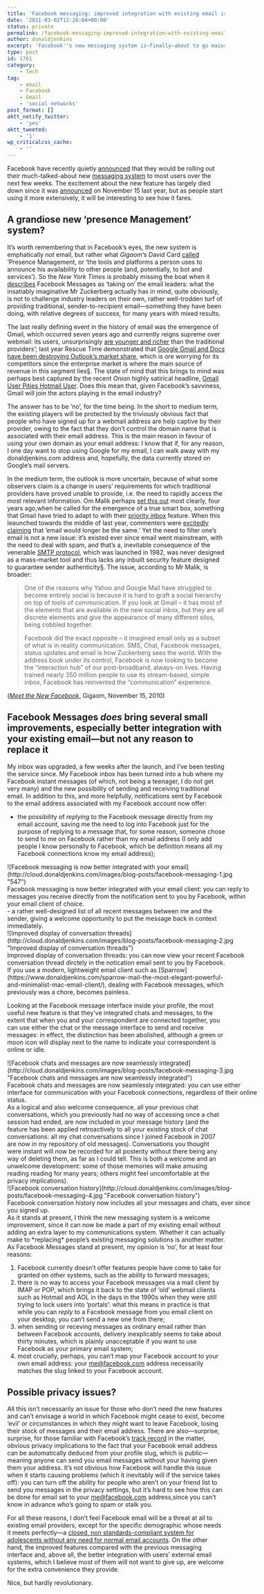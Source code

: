 ```yaml
---
title: 'Facebook messaging: improved integration with existing email is welcome, but it will not replace it'
date: '2011-03-02T12:20:04+00:00'
status: private
permalink: /facebook-messaging-improved-integration-with-existing-email-is-welcome-but-it-will-not-replace-it
author: donaldjenkins
excerpt: 'Facebook''s new messaging system is—finally—about to go mainstream. Will it threaten existing email providers by offering a revolutionary ''presence management'' system? In reality, it so far leads to the reverse: better integration with your existing email. But it offers some genuinely useful new features, especially unlimited conversation threads for both messages and chats. Privacy concerns, bugs, and lack of flexibility, however, mean it is unlikely to become mainstream in its current form.'
type: post
id: 1761
category:
    - Tech
tag:
    - email
    - Facebook
    - Gmail
    - 'social networks'
post_format: []
aktt_notify_twitter:
    - 'yes'
aktt_tweeted:
    - '1'
wp_criticalcss_cache:
    - ''
---
```

Facebook have recently quietly [announced](http://blog.facebook.com/blog.php?post=452288242130) that they would be rolling out their much-talked-about new [messaging system](http://gigaom.com/2010/11/15/facebook-launches-all-in-one-social-inbox/) to most users over the next few weeks. The excitement about the new feature has largely died down since it was [announced](http://www.nytimes.com/2010/11/16/technology/16facebook.html) on November 15 last year, but as people start using it more extensively, it will be interesting to see how it fares.

A grandiose new ‘presence Management’ system?
---------------------------------------------

It’s worth remembering that in Facebook’s eyes, the new system is emphatically *not* email, but rather what *Gigaom*‘s David Card [called](http://gigaom.com/2010/11/22/what-facebook-messages-is-really-after/) ‘Presence Management, or ‘the tools and platforms a person uses to announce his availability to other people (and, potentially, to bot and services’). So the *New York Times* is probably missing the boat when it [describes](http://www.nytimes.com/2010/11/16/technology/16facebook.html) Facebook Messages as ‘taking on’ the email leaders: what the insatiably imaginative Mr Zuckerberg actually has in mind, quite obviously, is not to challenge industry leaders on their own, rather well-trodden turf of providing traditional, sender-to-recipient email—something they have been doing, with relative degrees of success, for many years with mixed results.

The last really defining event in the history of email was the emergence of Gmail, which occurred seven years ago and currently reigns supreme over webmail: its users, unsurprisingly [are younger and richer](http://www.bizreport.com/2007/05/gmail_users_are_younger_richer_than_yahoo.html) than the traditional providers’; last year Rescue Time demonstrated that [Google Gmail and Docs have been destroying Outlook’s market share](http://downloadsquad.switched.com/2010/06/18/figures-show-google-gmail-and-docs-destroying-outlooks-market-s/), which is ore worrying for its competitors since the enterprise market is where the main source of revenue in this segment lies[§](#bfn-footnotes-140). The state of mind that this brings to mind was perhaps best captured by the recent *Onion* highly satirical headline, [Gmail User Pities Hotmail User](http://www.theonion.com/articles/gmail-user-pities-hotmail-user,4876/). Does this mean that, given Facebook’s savviness, Gmail will join the actors playing in the email industry?

The answer has to be ‘no’, for the time being. In the short to medium term, the existing players will be protected by the triviously obvious fact that people who have signed up for a webmail address are help captive by their provider, owing to the fact that they don’t control the domain name that is associated with their email address. This is the main reason in favour of using your own domain as your email address: I know that if, for any reason, I one day want to stop using Google for my email, I can walk away with my donaldjenkins.com address and, hopefully, the data currently stored on Google’s mail servers.

In the medium term, the outlook is more uncertain, because of what some observers claim is a change in users’ requirements for which traditional providers have proved unable to provide, i.e. the need to rapidly access the most relevant information. Om Malik perhaps [set this out](http://money.cnn.com/magazines/business2/business2_archive/2007/07/01/100117059/index.htm?postversion=2007070213) most clearly, four years ago,when he called for the emergence of a true smart box, something that Gmail have tried to adapt to with their [priority inbox](http://mail.google.com/mail/help/priority-inbox.html) feature. When this leaunched towards the middle of last year, commenters were [excitedly claiming](http://mashable.com/2010/08/30/gmail-priority-inbox/) that ’email would longer be the same.’ Yet the need to filter one’s email is not a new issue: it’s existed ever since email went mainstream, with the need to deal with spam, and that’s a, inevitable consequence of the venerable [SMTP protocol](http://en.wikipedia.org/wiki/Simple_Mail_Transfer_Protocol), which was launched in 1982, was never designed as a mass-market tool and thus lacks any inbuilt security feature designed to guarantee sender authenticity[§](#bfn-footnotes-140). The issue, according to Mr Malik, is broader:

> One of the reasons why Yahoo and Google Mail have struggled to become entirely social is because it is hard to graft a social hierarchy on top of tools of communication. If you look at Gmail – it has most of the elements that are available in the new social inbox, but they are all discrete elements and give the appearance of many different silos, being cobbled together.
> 
> Facebook did the exact opposite – it imagined email only as a subset of what is in reality communication. SMS, Chat, Facebook messages, status updates and email is how Zuckerberg sees the world. With the address book under its control, Facebook is now looking to become the “interaction hub” of our post-broadband, always-on lives. Having trained nearly 350 million people to use its stream-based, simple inbox, Facebook has reinvented the “communication” experience.

(*[Meet the New Facebook](http://gigaom.com/2010/11/15/meet-the-new-new-facebook/)*, Gigaom, November 15, 2010)

Facebook Messages *does* bring several small improvements, especially better integration with your existing email—but not any reason to replace it
--------------------------------------------------------------------------------------------------------------------------------------------------

My inbox was upgraded, a few weeks after the launch, and I’ve been testing the service since. My Facebook inbox has been turned into a hub where my Facebook instant messages (of which, not being a teenager, I do not get very many) and the new possibility of sending and receiving traditional email. In addition to this, and more helpfully, notifications sent by Facebook to the email address associated with my Facebook account now offer:

- the possibility of *replying* to the Facebook message directly from my email account, saving me the need to log into Facebook just for the purpose of replying to a message that, for some reason, someone chose to send to me on Facebook rather than my email address (I only add people I know personally to Facebook, which be definition means all my Facebook connections know my email address);

<div class="image-container" style="width: 560px"><div class="centered">![Facebook messaging is now better integrated with your email](http://cloud.donaldjenkins.com/images/blog-posts/facebook-messaging-1.jpg "547")</div>Facebook messaging is now better integrated with your email client: you can reply to messages you receive directly from the notification sent to you by Facebook, within your email client of choice.

</div>- a rather well-designed list of all recent messages between me and the sender, giving a welcome opportunity to put the message back in context immediately.

<div class="image-container" style="width: 580px"><div class="centered">![Improved display of conversation threads](http://cloud.donaldjenkins.com/images/blog-posts/facebook-messaging-2.jpg "Improved display of conversation threads")</div>Improved display of conversation threads: you can now view your recent Facebook conversation thread dirctely in the notication email sent to you by Facebook.

</div>If you use a modern, lightweight email client such as [Sparrow](https://www.donaldjenkins.com/sparrow-mail-the-most-elegant-powerful-and-minimalist-mac-email-client/), dealing with Facebook messages, which previously was a chore, becomes painless.

Looking at the Facebook message interface inside your profile, the most useful new feature is that they’ve integrated chats and messages, to the extent that when you and your correspondent are connected together, you can use either the chat or the message interface to send and receive messages: in effect, the distinction has been abolished, although a green or moon icon will display next to the name to indicate your correspondent is online or idle.

<div class="image-container" style="width: 580px"><div class="centered">![Facebook chats and messages are now seamlessly integrated](http://cloud.donaldjenkins.com/images/blog-posts/facebook-messaging-3.jpg "Facebook chats and messages are now seamlessly integrated")</div>Facebook chats and messages are now seamlessly integrated: you can use either interface for communication with your Facebook connections, regardless of their online status.

</div>As a logical and also welcome consequence, all your previous chat conversations, which you previously had no way of accessing once a chat session had ended, are now included in your message history (and the feature has been applied retroactively to all your existing stock of chat conversations: all my chat conversations since I joined Facebook in 2007 are now in my repository of old messages). Conversations you thought were instant will now be recorded for all posterity without there being any way of deleting them, as far as I could tell. This is both a welcome and an unwelcome development: some of those memories will make amusing reading reading for many years; others might feel uncomfortable at the privacy implications).

<div class="image-container" style="width: 572px"><div class="centered">![Facebook conversation history](http://cloud.donaldjenkins.com/images/blog-posts/facebook-messaging-4.jpg "Facebook conversation history")</div>Facebook conversation history now includes all your messages and chats, ever since you signed up.

</div>As it stands at present, I think the new messaging system is a welcome improvement, since it can now be made a part of my existing email without adding an extra layer to my communications system. Whether it can actually make to *replacing* people’s existing messaging solutions is another matter. As Facebook Messages stand at present, my opinion is ‘no’, for at least four reasons:

1. Facebook currently doesn’t offer features people have come to take for granted on other systems, such as the ability to forward messages;
2. there is no way to access your Facebook messages via a mail client by IMAP or POP, which brings it back to the state of ‘old’ webmail clients such as Hotmail and AOL in the days in the 1990s when they were still trying to lock users into ‘portals’: what this means in practice is that while you can *reply* to a Facebook message from you email client on your desktop, you can’t send a new one from there;
3. when sending or receving messages as ordinary email rather than between Facebook accounts, delivery inexplicably seems to take about thirty minutes, which is plainly unacceptable if you want to use Facebook as your primary email system;
4. most crucially, perhaps, you can’t map your Facebook account to your own email address: your me@facebook.com address necessarily matches the slug linked to your Facebook account.

Possible privacy issues?
------------------------

All this isn’t necessarily an issue for those who don’t need the new features and can’t envisage a world in which Facebook might cease to exist, become ‘evil’ or circumstances in which they might want to leave Facebook, losing their stock of messages and their email address. There are also—surprise, surprise, for those familiar with Facebook’s [track record](https://www.donaldjenkins.com/did-you-even-know-facebook-has-unilaterally-decided-to-share-all-your-data-with-anyone-it-pleases/) in the matter, obvious privacy implications to the fact that your Facebook email address can be automatically deduced from your profile slug, which is public—meaning anyone can send you email messages without your having given them your address. It’s not obvious how Facebook will handle this issue when it starts causing problems (which it inevitably will if the service takes off): you can turn off the ability for people who aren’t on your friend list to send you messages in the privacy settings, but it’s hard to see how this can be done for email set to your me@facebook.com address,since you can’t know in advance who’s going to spam or stalk you.

For all these reasons, I don’t feel Facebook email will be a threat at all to existing email providers, except for the specific demographic whose needs it meets perfectly—a [closed, non standards-compliant system for adolescents without any need for normal email accounts](https://www.donaldjenkins.com/facebook-email-will-it-end-up-as-a-closed-non-standards-compliant-toy-for-teenagers-still-without-an-email-account/). On the other hand, the improved features compared with the previous messaging interface and, above all, the better integration with users’ external email systems, which I believe most of them will not want to give up, are welcome for the extra convenience they provide.

Nice, but hardly revolutionary.

<div class="bfn-footnotes" data-container="" data-post-id="140" id="bfn-footnotes-140" style="display: none;">### References


</div>